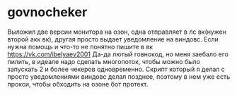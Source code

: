 # govnocheker
Выложил две версии монитора на озон, одна отправляет в лс вк(нужен второй акк вк), другая просто выдает уведомление на виндовс. Если нужна помощь и что-то не понятно пишите в вк https://vk.com/ibelyaev2001
Да-да лютый говнокод, но меня заебало его пилить, в идеале надо сделать многопоток, чтобы можно было запускать 2 и более чекеров одновременно. Скрипт который я делал с просто уведомлениями виндовс делал позднее, поэтому в нем уже есть прокси, чтобы обходить на озоне  бот протект.
